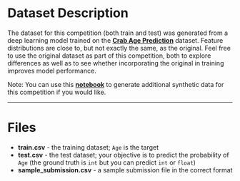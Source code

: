 # Dataset Description
The dataset for this competition (both train and test) was generated from a deep learning model trained on the **[Crab Age Prediction](https://www.kaggle.com/datasets/sidhus/crab-age-prediction)** dataset. Feature distributions are close to, but not exactly the same, as the original. Feel free to use the original dataset as part of this competition, both to explore differences as well as to see whether incorporating the original in training improves model performance.

Note: You can use this **[notebook](https://www.kaggle.com/code/inversion/make-synthetic-crab-age-data/notebook)** to generate additional synthetic data for this competition if you would like.
****
# Files
* **train.csv** - the training dataset; `Age` is the target
* **test.csv** - the test dataset; your objective is to predict the probability of `Age` (the ground truth is `int` but you can predict `int` or `float`)
* **sample_submission.csv** - a sample submission file in the correct format
